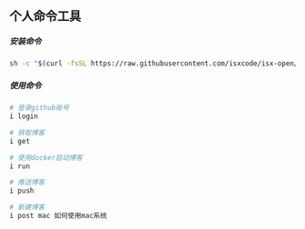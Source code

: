 ## 个人命令工具

##### 安装命令

```bash
sh -c "$(curl -fsSL https://raw.githubusercontent.com/isxcode/isx-open/main/isx-cli/install.sh)"
```

##### 使用命令

```bash
# 登录github账号
i login

# 获取博客
i get

# 使用docker启动博客
i run

# 推送博客
i push

# 新建博客
i post mac 如何使用mac系统
```